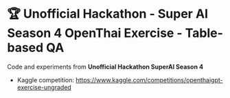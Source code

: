 # 🏆 Unofficial Hackathon - Super AI Season 4 OpenThai Exercise - Table-based QA
Code and experiments from **Unofficial Hackathon SuperAI Season 4**  
- Kaggle competition: https://www.kaggle.com/competitions/openthaigpt-exercise-ungraded